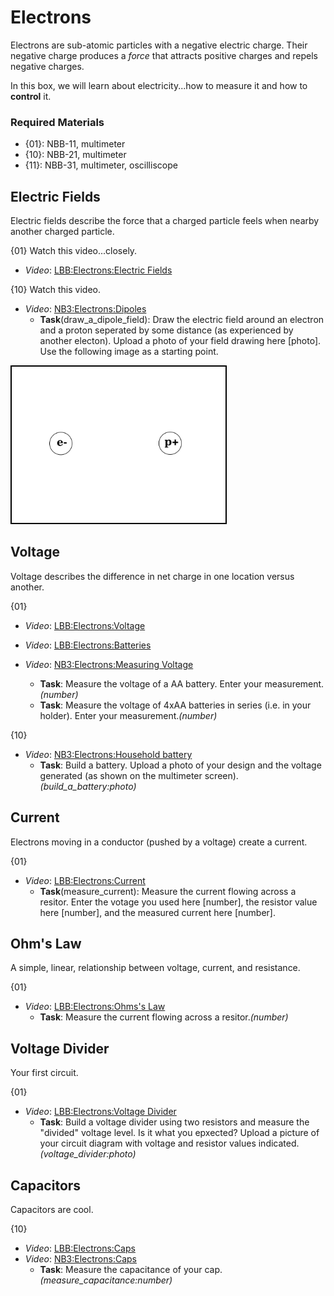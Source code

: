 # Electrons

Electrons are sub-atomic particles with a negative electric charge. Their negative charge produces a *force* that attracts positive charges and repels negative charges.

In this box, we will learn about electricity...how to measure it and how to **control** it.

### Required Materials

- {01}: NBB-11, multimeter
- {10}: NBB-21, multimeter
- {11}: NBB-31, multimeter, oscilliscope

## Electric Fields

Electric fields describe the force that a charged particle feels when nearby another charged particle.

{01}
Watch this video...closely.
- *Video*: [LBB:Electrons:Electric Fields](https://vimeo.com/625820421)

{10}
Watch this video.
- *Video*: [NB3:Electrons:Dipoles](https://vimeo.com/843622939)
  - **Task**(draw_a_dipole_field): Draw the electric field around an electron and a proton seperated by some distance (as experienced by another electon). Upload a photo of your field drawing here [photo]. Use the following image as a starting point. 

<img src="../electrons/_data/images/dipole_field_template.png" alt="dipole field template" height="250" style="border: 2px solid #000000;"/>

## Voltage

Voltage describes the difference in net charge in one location versus another.

{01}
- *Video*: [LBB:Electrons:Voltage](https://vimeo.com/625820421)

- *Video*: [LBB:Electrons:Batteries](https://vimeo.com/625820421)

- *Video*: [NB3:Electrons:Measuring Voltage](https://vimeo.com/843622939)
  - **Task**: Measure the voltage of a AA battery. Enter your measurement.*(number)*
  - **Task**: Measure the voltage of 4xAA batteries in series (i.e. in your holder). Enter your measurement.*(number)*

{10}
- *Video*: [NB3:Electrons:Household battery](https://vimeo.com/843622939)
  - **Task**: Build a battery. Upload a photo of your design and the voltage generated (as shown on the multimeter screen).*(build_a_battery:photo)*

## Current

Electrons moving in a conductor (pushed by a voltage) create a current.

{01}
- *Video*: [LBB:Electrons:Current](https://vimeo.com/625820421)
  - **Task**(measure_current): Measure the current flowing across a resitor. Enter the votage you used here [number], the resistor value here [number], and the measured current here [number].

## Ohm's Law

A simple, linear, relationship between voltage, current, and resistance.

{01}
- *Video*: [LBB:Electrons:Ohms's Law](https://vimeo.com/625820421)
  - **Task**: Measure the current flowing across a resitor.*(number)*

## Voltage Divider

Your first circuit.

{01}
- *Video*: [LBB:Electrons:Voltage Divider](https://vimeo.com/625820421)
  - **Task**: Build a voltage divider using two resistors and measure the "divided" voltage level. Is it what you epxected? Upload a picture of your circuit diagram with voltage and resistor values indicated. *(voltage_divider:photo)*

## Capacitors

Capacitors are cool.

{10}
- *Video*: [LBB:Electrons:Caps](https://vimeo.com/625820421)
- *Video*: [NB3:Electrons:Caps](https://vimeo.com/625820421)
  - **Task**: Measure the capacitance of your cap.*(measure_capacitance:number)*
